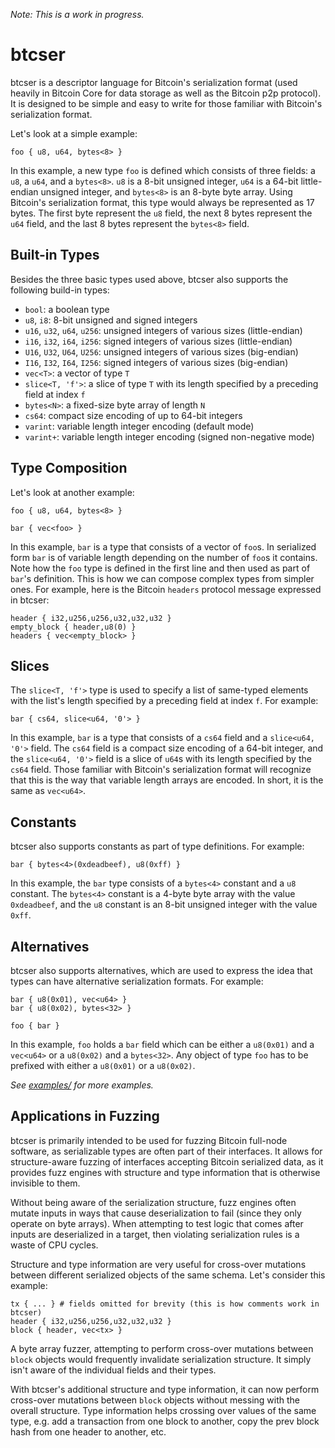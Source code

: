 *Note: This is a work in progress.*

# btcser

btcser is a descriptor language for Bitcoin's serialization format (used
heavily in Bitcoin Core for data storage as well as the Bitcoin p2p protocol).
It is designed to be simple and easy to write for those familiar with Bitcoin's
serialization format.

Let's look at a simple example:

```text
foo { u8, u64, bytes<8> }
```

In this example, a new type `foo` is defined which consists of three fields: a
`u8`, a `u64`, and a `bytes<8>`. `u8` is a 8-bit unsigned integer, `u64` is a
64-bit little-endian unsigned integer, and `bytes<8>` is an 8-byte byte array.
Using Bitcoin's serialization format, this type would always be represented as
17 bytes. The first byte represent the `u8` field, the next 8 bytes represent
the `u64` field, and the last 8 bytes represent the `bytes<8>` field.

## Built-in Types
Besides the three basic types used above, btcser also supports the following
build-in types:

- `bool`: a boolean type
- `u8`, `i8`: 8-bit unsigned and signed integers
- `u16`, `u32`, `u64`, `u256`: unsigned integers of various sizes
  (little-endian)
- `i16`, `i32`, `i64`, `i256`: signed integers of various sizes (little-endian)
- `U16`, `U32`, `U64`, `U256`: unsigned integers of various sizes (big-endian)
- `I16`, `I32`, `I64`, `I256`: signed integers of various sizes (big-endian)
- `vec<T>`: a vector of type `T`
- `slice<T, 'f'>`: a slice of type `T` with its length specified by a preceding
  field at index `f`
- `bytes<N>`: a fixed-size byte array of length `N`
- `cs64`: compact size encoding of up to 64-bit integers
- `varint`: variable length integer encoding (default mode)
- `varint+`: variable length integer encoding (signed non-negative mode)

## Type Composition

Let's look at another example:

```text
foo { u8, u64, bytes<8> }

bar { vec<foo> }
```

In this example, `bar` is a type that consists of a vector of `foo`s. In
serialized form `bar` is of variable length depending on the number of `foo`s
it contains. Note how the `foo` type is defined in the first line and then used
as part of `bar`'s definition. This is how we can compose complex types from
simpler ones. For example, here is the Bitcoin `headers` protocol message
expressed in btcser:

```text
header { i32,u256,u256,u32,u32,u32 }
empty_block { header,u8(0) }
headers { vec<empty_block> }
```

## Slices

The `slice<T, 'f'>` type is used to specify a list of same-typed elements with
the list's length specified by a preceding field at index `f`. For example:

```text
bar { cs64, slice<u64, '0'> }
```

In this example, `bar` is a type that consists of a `cs64` field and a
`slice<u64, '0'>` field. The `cs64` field is a compact size encoding of a
64-bit integer, and the `slice<u64, '0'>` field is a slice of `u64`s with its
length specified by the `cs64` field. Those familiar with Bitcoin's
serialization format will recognize that this is the way that variable length
arrays are encoded. In short, it is the same as `vec<u64>`.

## Constants

btcser also supports constants as part of type definitions. For example:

```text
bar { bytes<4>(0xdeadbeef), u8(0xff) }
```

In this example, the `bar` type consists of a `bytes<4>` constant and a `u8`
constant. The `bytes<4>` constant is a 4-byte byte array with the value
`0xdeadbeef`, and the `u8` constant is an 8-bit unsigned integer with the value
`0xff`.

## Alternatives

btcser also supports alternatives, which are used to express the idea that
types can have alternative serialization formats. For example:

```text
bar { u8(0x01), vec<u64> }
bar { u8(0x02), bytes<32> }

foo { bar }
```

In this example, `foo` holds a `bar` field which can be either a `u8(0x01)` and
a `vec<u64>` or a `u8(0x02)` and a `bytes<32>`. Any object of type `foo` has to
be prefixed with either a `u8(0x01)` or a `u8(0x02)`.

*See [examples/](btcser/examples/) for more examples.*

## Applications in Fuzzing

btcser is primarily intended to be used for fuzzing Bitcoin full-node software,
as serializable types are often part of their interfaces. It allows for
structure-aware fuzzing of interfaces accepting Bitcoin serialized data, as it
provides fuzz engines with structure and type information that is otherwise
invisible to them.

Without being aware of the serialization structure, fuzz engines often mutate
inputs in ways that cause deserialization to fail (since they only operate on
byte arrays). When attempting to test logic that comes after inputs are
deserialized in a target, then violating serialization rules is a waste of CPU
cycles.

Structure and type information are very useful for cross-over mutations between
different serialized objects of the same schema. Let's consider this example:

```
tx { ... } # fields omitted for brevity (this is how comments work in btcser)
header { i32,u256,u256,u32,u32,u32 }
block { header, vec<tx> }
```

A byte array fuzzer, attempting to perform cross-over mutations between `block`
objects would frequently invalidate serialization structure. It simply isn't
aware of the individual fields and their types.

With btcser's additional structure and type information, it can now perform
cross-over mutations between `block` objects without messing with the overall
structure. Type information helps crossing over values of the same type, e.g.
add a transaction from one block to another, copy the prev block hash from one
header to another, etc.
